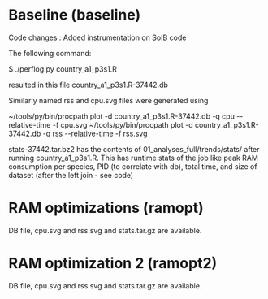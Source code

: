 
# Baseline (baseline)

Code changes : Added instrumentation on SoIB code

The following command:

$ ./perflog.py country_a1_p3s1.R

resulted in this file country_a1_p3s1.R-37442.db

Similarly named rss and cpu.svg files were generated using

~/tools/py/bin/procpath plot -d country_a1_p3s1.R-37442.db -q cpu --relative-time -f cpu.svg
~/tools/py/bin/procpath plot -d country_a1_p3s1.R-37442.db -q rss --relative-time -f rss.svg

stats-37442.tar.bz2 has the contents of 01_analyses_full/trends/stats/ after
running country_a1_p3s1.R. This has runtime stats of the job like
peak RAM consumption per species, PID (to correlate with db), total time,
and size of dataset (after the left join - see code)

# RAM optimizations (ramopt)

DB file, cpu.svg and rss.svg and stats.tar.gz are available.

# RAM optimization 2 (ramopt2)

DB file, cpu.svg and rss.svg and stats.tar.gz are available.
